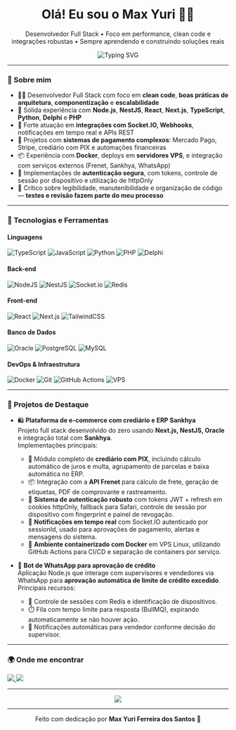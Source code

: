 <h1 align="center">Olá! Eu sou o Max Yuri 👨‍💻</h1>
<p align="center">
  Desenvolvedor Full Stack • Foco em performance, clean code e integrações robustas • Sempre aprendendo e construindo soluções reais
</p>

<p align="center">
  <img src="https://readme-typing-svg.demolab.com?font=Fira+Code&weight=500&size=22&pause=1000&color=00DC82&center=true&vCenter=true&multiline=true&width=900&height=70&lines=Node.js+%7C+React+%7C+TypeScript+%7C+Python+%7C+Delphi+%7C+PHP+%7C+Socket.IO+%7C+Oracle" alt="Typing SVG" />
</p>

---

### 🚀 Sobre mim

- 👨‍💻 Desenvolvedor Full Stack com foco em **clean code**, **boas práticas de arquitetura**, **componentização** e **escalabilidade**
- 🧩 Sólida experiência com **Node.js**, **NestJS**, **React**, **Next.js**, **TypeScript**, **Python**, **Delphi** e **PHP**
- 💬 Forte atuação em **integrações com Socket.IO, Webhooks**, notificações em tempo real e APIs REST
- 💸 Projetos com **sistemas de pagamento complexos**: Mercado Pago, Stripe, crediário com PIX e automações financeiras
- 📦 Experiência com **Docker**, deploys em **servidores VPS**, e integração com serviços externos (Frenet, Sankhya, WhatsApp)
- 🔐 Implementações de **autenticação segura**, com tokens, controle de sessão por dispositivo e utilização de httpOnly
- 🧠 Crítico sobre legibilidade, manutenibilidade e organização de código — **testes e revisão fazem parte do meu processo**

---

### 💼 Tecnologias e Ferramentas

#### Linguagens
![TypeScript](https://img.shields.io/badge/TypeScript-3178C6?style=for-the-badge&logo=typescript&logoColor=white)
![JavaScript](https://img.shields.io/badge/JavaScript-F7DF1E?style=for-the-badge&logo=javascript&logoColor=black)
![Python](https://img.shields.io/badge/Python-3670A0?style=for-the-badge&logo=python&logoColor=white)
![PHP](https://img.shields.io/badge/PHP-777BB4?style=for-the-badge&logo=php&logoColor=white)
![Delphi](https://img.shields.io/badge/Delphi-EA1D2C?style=for-the-badge&logoColor=white)

#### Back-end
![NodeJS](https://img.shields.io/badge/Node.js-339933?style=for-the-badge&logo=node.js&logoColor=white)
![NestJS](https://img.shields.io/badge/NestJS-E0234E?style=for-the-badge&logo=nestjs&logoColor=white)
![Socket.io](https://img.shields.io/badge/Socket.IO-010101?style=for-the-badge&logo=socket.io&logoColor=white)
![Redis](https://img.shields.io/badge/Redis-DC382D?style=for-the-badge&logo=redis&logoColor=white)

#### Front-end
![React](https://img.shields.io/badge/React-20232a?style=for-the-badge&logo=react&logoColor=61DAFB)
![Next.js](https://img.shields.io/badge/Next.js-000000?style=for-the-badge&logo=next.js&logoColor=white)
![TailwindCSS](https://img.shields.io/badge/TailwindCSS-06B6D4?style=for-the-badge&logo=tailwindcss&logoColor=white)

#### Banco de Dados
![Oracle](https://img.shields.io/badge/Oracle-F80000?style=for-the-badge&logo=oracle&logoColor=white)
![PostgreSQL](https://img.shields.io/badge/PostgreSQL-336791?style=for-the-badge&logo=postgresql&logoColor=white)
![MySQL](https://img.shields.io/badge/MySQL-005C84?style=for-the-badge&logo=mysql&logoColor=white)

#### DevOps & Infraestrutura
![Docker](https://img.shields.io/badge/Docker-2496ED?style=for-the-badge&logo=docker&logoColor=white)
![Git](https://img.shields.io/badge/Git-F05032?style=for-the-badge&logo=git&logoColor=white)
![GitHub Actions](https://img.shields.io/badge/GitHub%20Actions-2088FF?style=for-the-badge&logo=github-actions&logoColor=white)
![VPS](https://img.shields.io/badge/VPS-Linux%20Servers-000?style=for-the-badge&logo=linux&logoColor=white)

---

### 🧠 Projetos de Destaque

- 🛍️ **Plataforma de e-commerce com crediário e ERP Sankhya**  
  Projeto full stack desenvolvido do zero usando **Next.js, NestJS, Oracle** e integração total com **Sankhya**.  
  Implementações principais:
  - 💸 Módulo completo de **crediário com PIX**, incluindo cálculo automático de juros e multa, agrupamento de parcelas e baixa automática no ERP.
  - 📦 Integração com a **API Frenet** para cálculo de frete, geração de etiquetas, PDF de comprovante e rastreamento.
  - 🔐 **Sistema de autenticação robusto** com tokens JWT + refresh em cookies httpOnly, fallback para Safari, controle de sessão por dispositivo com fingerprint e painel de revogação.
  - 🔄 **Notificações em tempo real** com Socket.IO autenticado por sessionId, usado para aprovações de pagamento, alertas e mensagens do sistema.
  - 🐳 **Ambiente containerizado com Docker** em VPS Linux, utilizando GitHub Actions para CI/CD e separação de containers por serviço.

- 💬 **Bot de WhatsApp para aprovação de crédito**  
  Aplicação Node.js que interage com supervisores e vendedores via WhatsApp para **aprovação automática de limite de crédito excedido**.  
  Principais recursos:
  - 🤖 Controle de sessões com Redis e identificação de dispositivos.
  - ⏱️ Fila com tempo limite para resposta (BullMQ), expirando automaticamente se não houver ação.
  - 🔁 Notificações automáticas para vendedor conforme decisão do supervisor.


---

### 🌍 Onde me encontrar

<p align="left">
  <a href="https://www.linkedin.com/in/max-yuri-2b597822a" target="_blank">
    <img src="https://img.shields.io/badge/-LinkedIn-0077B5?style=flat-square&logo=Linkedin&logoColor=white" />
  </a>
  <a href="mailto:maxyurisantos42@gmail.com">
    <img src="https://img.shields.io/badge/-Email-D14836?style=flat-square&logo=Gmail&logoColor=white" />
  </a>
</p>

---

<p align="center">
  <img src="https://github-readme-stats.vercel.app/api?username=maxyuri99&show_icons=true&theme=radical&hide=stars" />
</p>

---

<p align="center">
  Feito com dedicação por <strong>Max Yuri Ferreira dos Santos</strong> 🤘
</p>
